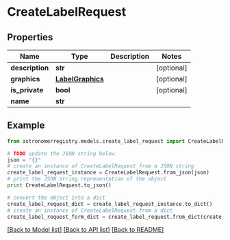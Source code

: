 # CreateLabelRequest


## Properties
Name | Type | Description | Notes
------------ | ------------- | ------------- | -------------
**description** | **str** |  | [optional] 
**graphics** | [**LabelGraphics**](LabelGraphics.md) |  | [optional] 
**is_private** | **bool** |  | [optional] 
**name** | **str** |  | 

## Example

```python
from astronomerregistry.models.create_label_request import CreateLabelRequest

# TODO update the JSON string below
json = "{}"
# create an instance of CreateLabelRequest from a JSON string
create_label_request_instance = CreateLabelRequest.from_json(json)
# print the JSON string representation of the object
print CreateLabelRequest.to_json()

# convert the object into a dict
create_label_request_dict = create_label_request_instance.to_dict()
# create an instance of CreateLabelRequest from a dict
create_label_request_form_dict = create_label_request.from_dict(create_label_request_dict)
```
[[Back to Model list]](../README.md#documentation-for-models) [[Back to API list]](../README.md#documentation-for-api-endpoints) [[Back to README]](../README.md)


